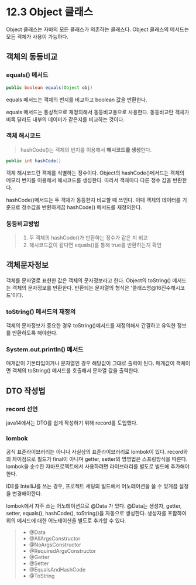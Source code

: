 # 12.3 Object 클래스
Object 클래스는 자바의 모든 클래스가 의존하는 클래스다. 
Object 클래스의 메서드는 모든 객체가 사용이 가능하다.

## 객체의 동등비교
### equals() 메서드
~~~java
public boolean equals(Object obj)
~~~
equals 메서드는 객체의 번지를 비교하고 boolean 값을 반환한다.

equals 메서드는 통상적으로 재정의해서 동등비교용으로 사용한다.
동등비교란 객체가 비록 달라도 내부의 데이터가 같은지를 비교하는 것이다.

### 객체 해시코드
> hashCode()는 객체의 번지를 이용해서 **해시코드를 생성**한다. 
~~~java
public int hashCode()
~~~
객체 해시코드란 객체를 식별하는 정수이다. 
Object의 hashCode()메서드는 객체의 메모리 번지를 이용해서 해시코드를 생성한다.
따라서 객체마다 다른 정수 값을 반환한다.

hashCode()메서드는 두 객체가 동등한지 비교할 때 쓰인다.
이때 객체의 데이터를 기준으로 정수값을 반환하게끔 hashCode() 메서드를 재정의한다.

### 동등비교방법
> 1. 두 객체의 hashCode()가 반환하는 정수가 같은 지 비교
> 2. 해시코드값이 같다면 equals()를 통해 true를 반환하는지 확인

## 객체문자정보
객체를 문자열로 표현한 값은 객체의 문자정보라고 한다.
Object의 toString() 메서드는 객체의 문자정보를 반환한다.
반환되는 문자열의 형식은 '클래스명@16진수해시코드'이다.
### toString() 메서드의 재정의
객체의 문자정보가 중요한 경우 toString()메서드를 재정의해서 간결하고 유익한 정보를 반환하도록 해야한다.
### System.out.println() 메서드
매개값이 기본타입이거나 문자열인 경우 해당값이 그대로 출력이 된다.
매개값이 객체이면 객체의 toString() 메서드를 호출해서 문자열 값을 출력한다.

## DTO 작성법
### record 선언
java14에서는 DTO를 쉽게 작성하기 위해 record를 도입했다.

### lombok
공식 표준라이브러리는 아니나 사실상의 표준라이브러리로 lombok이 있다.
record와의 차이점으로 필드가 final이 아니며 getter, setter의 명명법은 스프링방식을 따른다.
lombok을 순수한 자바프로젝트에서 사용하려면 라이브러리를 별도로 빌드에 추가해야한다.

IDE를 IntelliJ를 쓰는 경우, 프로젝트 세팅의 빌드에서 어노테이션을 쓸 수 있게끔 설정을 변경해야한다.

lombok에서 자주 쓰는 어노테이션으로 @Data 가 있다.
@Data는 생성자, getter, setter, equals(), hashCode(), toString()을 자동으로 생성한다.
생성자를 포함하여 위의 메서드에 대한 어노테이션을 별도로 추가할 수 있다.
> - @Data
> - @AllArgsConstructor
> - @NoArgsConstructor
> - @RequiredArgsConstructor
> - @Getter
> - @Setter
> - @EqualsAndHashCode
> - @ToString


